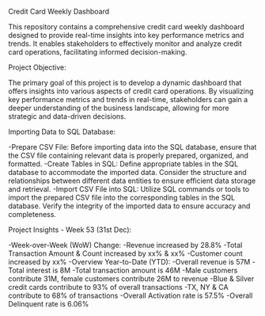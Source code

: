 
Credit Card Weekly Dashboard

This repository contains a comprehensive credit card weekly dashboard designed to provide real-time insights into key performance metrics and trends. It enables stakeholders to effectively monitor and analyze credit card operations, facilitating informed decision-making.

Project Objective:

The primary goal of this project is to develop a dynamic dashboard that offers insights into various aspects of credit card operations. By visualizing key performance metrics and trends in real-time, stakeholders can gain a deeper understanding of the business landscape, allowing for more strategic and data-driven decisions.

Importing Data to SQL Database:

-Prepare CSV File: Before importing data into the SQL database, ensure that the CSV file containing relevant data is properly prepared, organized, and formatted.
-Create Tables in SQL: Define appropriate tables in the SQL database to accommodate the imported data. Consider the structure and relationships between different data entities to ensure efficient data storage and retrieval.
-Import CSV File into SQL: Utilize SQL commands or tools to import the prepared CSV file into the corresponding tables in the SQL database. Verify the integrity of the imported data to ensure accuracy and completeness.

Project Insights - Week 53 (31st Dec):

-Week-over-Week (WoW) Change:
-Revenue increased by 28.8%
-Total Transaction Amount & Count increased by xx% & xx%
-Customer count increased by xx%
-Overview Year-to-Date (YTD):
-Overall revenue is 57M
-Total interest is 8M
-Total transaction amount is 46M
-Male customers contribute 31M, female customers contribute 26M to revenue
-Blue & Silver credit cards contribute to 93% of overall transactions
-TX, NY & CA contribute to 68% of transactions
-Overall Activation rate is 57.5%
-Overall Delinquent rate is 6.06%
